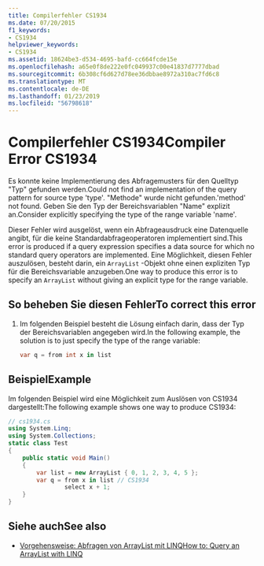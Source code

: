 ```yaml
---
title: Compilerfehler CS1934
ms.date: 07/20/2015
f1_keywords:
- CS1934
helpviewer_keywords:
- CS1934
ms.assetid: 18624be3-d534-4695-bafd-cc664fcde15e
ms.openlocfilehash: a65e0f8de222e0fc049937c00e41837d7777dbad
ms.sourcegitcommit: 6b308cf6d627d78ee36dbbae8972a310ac7fd6c8
ms.translationtype: MT
ms.contentlocale: de-DE
ms.lasthandoff: 01/23/2019
ms.locfileid: "56798618"
---
```

# <a name="compiler-error-cs1934"></a><span data-ttu-id="35670-102">Compilerfehler CS1934</span><span class="sxs-lookup"><span data-stu-id="35670-102">Compiler Error CS1934</span></span>
<span data-ttu-id="35670-103">Es konnte keine Implementierung des Abfragemusters für den Quelltyp "Typ" gefunden werden.</span><span class="sxs-lookup"><span data-stu-id="35670-103">Could not find an implementation of the query pattern for source type 'type'.</span></span> <span data-ttu-id="35670-104">"Methode" wurde nicht gefunden.</span><span class="sxs-lookup"><span data-stu-id="35670-104">'method' not found.</span></span> <span data-ttu-id="35670-105">Geben Sie den Typ der Bereichsvariablen "Name" explizit an.</span><span class="sxs-lookup"><span data-stu-id="35670-105">Consider explicitly specifying the type of the range variable 'name'.</span></span>  
  
 <span data-ttu-id="35670-106">Dieser Fehler wird ausgelöst, wenn ein Abfrageausdruck eine Datenquelle angibt, für die keine Standardabfrageoperatoren implementiert sind.</span><span class="sxs-lookup"><span data-stu-id="35670-106">This error is produced if a query expression specifies a data source for which no standard query operators are implemented.</span></span> <span data-ttu-id="35670-107">Eine Möglichkeit, diesen Fehler auszulösen, besteht darin, ein `ArrayList` -Objekt ohne einen expliziten Typ für die Bereichsvariable anzugeben.</span><span class="sxs-lookup"><span data-stu-id="35670-107">One way to produce this error is to specify an `ArrayList` without giving an explicit type for the range variable.</span></span>  
  
## <a name="to-correct-this-error"></a><span data-ttu-id="35670-108">So beheben Sie diesen Fehler</span><span class="sxs-lookup"><span data-stu-id="35670-108">To correct this error</span></span>  
  
1.  <span data-ttu-id="35670-109">Im folgenden Beispiel besteht die Lösung einfach darin, dass der Typ der Bereichsvariablen angegeben wird.</span><span class="sxs-lookup"><span data-stu-id="35670-109">In the following example, the solution is to just specify the type of the range variable:</span></span>  
  
    ```csharp  
    var q = from int x in list  
    ```  
  
## <a name="example"></a><span data-ttu-id="35670-110">Beispiel</span><span class="sxs-lookup"><span data-stu-id="35670-110">Example</span></span>  
 <span data-ttu-id="35670-111">Im folgenden Beispiel wird eine Möglichkeit zum Auslösen von CS1934 dargestellt:</span><span class="sxs-lookup"><span data-stu-id="35670-111">The following example shows one way to produce CS1934:</span></span>  
  
```csharp  
// cs1934.cs  
using System.Linq;  
using System.Collections;  
static class Test  
{  
    public static void Main()  
    {  
        var list = new ArrayList { 0, 1, 2, 3, 4, 5 };  
        var q = from x in list // CS1934  
                select x + 1;  
    }  
}  
```  
  
## <a name="see-also"></a><span data-ttu-id="35670-112">Siehe auch</span><span class="sxs-lookup"><span data-stu-id="35670-112">See also</span></span>

- [<span data-ttu-id="35670-113">Vorgehensweise: Abfragen von ArrayList mit LINQ</span><span class="sxs-lookup"><span data-stu-id="35670-113">How to: Query an ArrayList with LINQ</span></span>](../../csharp/programming-guide/concepts/linq/how-to-query-an-arraylist-with-linq.md)
